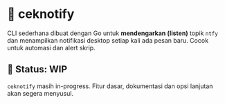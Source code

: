 # 🔔 ceknotify

CLI sederhana dibuat dengan Go untuk **mendengarkan (listen)** topik `ntfy` dan menampilkan notifikasi desktop setiap kali ada pesan baru. Cocok untuk automasi dan alert skrip.

## 🚧 Status: WIP

`ceknotify` masih in-progress. Fitur dasar, dokumentasi dan opsi lanjutan akan segera menyusul.
